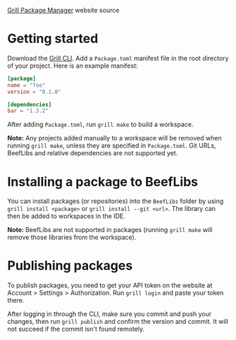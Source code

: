 [Grill Package Manager](https://github.com/RogueMacro/grill) website source

# Getting started

Download the [Grill CLI](https://github.com/RogueMacro/grill/releases/latest).
Add a `Package.toml` manifest file in the root directory of your project.
Here is an example manifest:

```toml
[package]
name = "foo"
version = "0.1.0"

[dependencies]
bar = "1.3.2"
```

After adding `Package.toml`, run `grill make` to build a workspace.

**Note:** Any projects added manually to a workspace will be removed when running `grill make`, unless they are specified in `Package.toml`. Git URLs, BeefLibs and relative dependencies are not supported yet.

# Installing a package to BeefLibs

You can install packages (or repositories) into the `BeefLibs` folder by using `grill install <package>` or `grill install --git <url>`. The library can then be added to workspaces in the IDE.

**Note:** BeefLibs are not supported in packages (running `grill make` will remove those libraries from the workspace).

# Publishing packages

To publish packages, you need to get your API token on the website at Account > Settings > Authorization.
Run `grill login` and paste your token there.

After logging in through the CLI, make sure you commit and push your changes, then run `grill publish` and confirm the version and commit. It will not succeed if the commit isn't found remotely.

